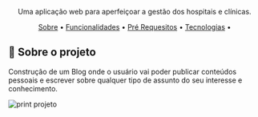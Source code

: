 <p align="center">Uma aplicação web para aperfeiçoar a gestão dos hospitais e clínicas.</p>

<p align="center">
 <a href="#-sobre-o-projeto">Sobre</a> •
 <a href="#-funcionalidades">Funcionalidades</a> •
 <a href="#-Pré-Requesitos">Pré Requesitos</a> • 
 <a href="#-tecnologias">Tecnologias</a> • 
</p>


## 🎯 Sobre o projeto

 Construção de um Blog onde o usuário vai poder publicar conteúdos pessoais e escrever sobre qualquer tipo de assunto do seu interesse e conhecimento.


![print projeto](https://user-images.githubusercontent.com/82779533/156189871-c183b0e6-4a4b-4e6a-abdc-78ebdca7dadb.png)
<br><br>


